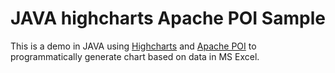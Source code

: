 # JAVA highcharts Apache POI Sample
This is a demo in JAVA using <a href="http://www.highcharts.com" target="_blank">Highcharts</a> and <a href="https://poi.apache.org" target="_blank">Apache POI</a> to programmatically generate chart based on data in MS Excel.
